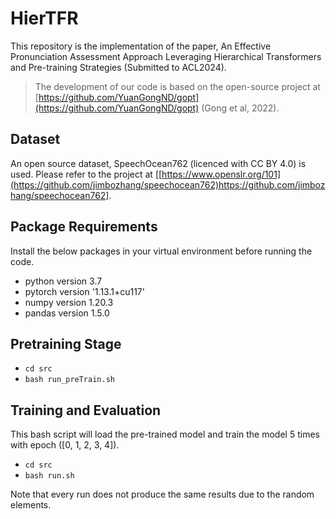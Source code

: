 # HierTFR
This repository is the implementation of the paper, An Effective Pronunciation Assessment Approach Leveraging Hierarchical Transformers and Pre-training Strategies (Submitted to ACL2024).
> The development of our code is based on the open-source project at  [https://github.com/YuanGongND/gopt](https://github.com/YuanGongND/gopt) (Gong et al, 2022).

## Dataset
An open source dataset, SpeechOcean762 (licenced with CC BY 4.0) is used. Please refer to the project at [[https://www.openslr.org/101](https://github.com/jimbozhang/speechocean762)https://github.com/jimbozhang/speechocean762].

## Package Requirements
Install the below packages in your virtual environment before running the code.
- python version 3.7
- pytorch version '1.13.1+cu117'
- numpy version 1.20.3
- pandas version 1.5.0

## Pretraining Stage
- `cd src`
- `bash run_preTrain.sh`

## Training and Evaluation
This bash script will load the pre-trained model and train the model 5 times with epoch ([0, 1, 2, 3, 4]).
- `cd src`
- `bash run.sh`

Note that every run does not produce the same results due to the random elements.
